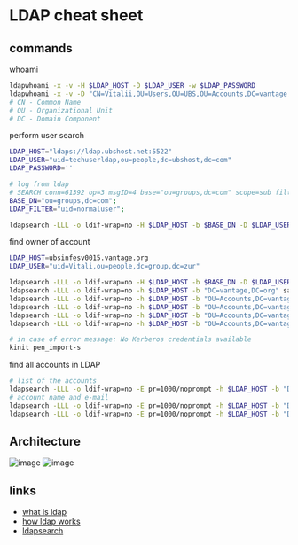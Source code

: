 # LDAP cheat sheet

## commands
whoami
```sh
ldapwhoami -x -v -H $LDAP_HOST -D $LDAP_USER -w $LDAP_PASSWORD
ldapwhoami -x -v -D "CN=Vitalii,OU=Users,OU=UBS,OU=Accounts,DC=vantage,DC=org" -H ldaps://ubsinfesv0015.vantage.org:636 -W
# CN - Common Name
# OU - Organizational Unit
# DC - Domain Component
```
perform user search
```sh
LDAP_HOST="ldaps://ldap.ubshost.net:5522"
LDAP_USER="uid=techuserldap,ou=people,dc=ubshost,dc=com"
LDAP_PASSWORD='' 

# log from ldap
# SEARCH conn=61392 op=3 msgID=4 base="ou=groups,dc=com" scope=sub filter="(uid=normaluser)" attrs="ismemberof" requestControls=2.26.140.2.2730.4.1.0 result=0 nentries=0 entrySize=975 authDN="uid=techuserldap,ou=people,dc=ubshost,dc=com" etime=372222
BASE_DN="ou=groups,dc=com"; 
LDAP_FILTER="uid=normaluser"; 

ldapsearch -LLL -o ldif-wrap=no -H $LDAP_HOST -b $BASE_DN -D $LDAP_USER -w $LDAP_PASSWORD $LDAP_FILTER
```

find owner of account
```sh
LDAP_HOST=ubsinfesv0015.vantage.org
LDAP_USER="uid=Vitali,ou=people,dc=group,dc=zur"

ldapsearch -LLL -o ldif-wrap=no -H $LDAP_HOST -b $BASE_DN -D $LDAP_USER -w $LDAP_PASSWORD 
ldapsearch -LLL -o ldif-wrap=no -h $LDAP_HOST -b "DC=vantage,DC=org" samaccountname=pen_import-s
ldapsearch -LLL -o ldif-wrap=no -h $LDAP_HOST -b "OU=Accounts,DC=vantage,DC=org" samaccountname=cherkavi
ldapsearch -LLL -o ldif-wrap=no -h $LDAP_HOST -b "OU=Accounts,DC=vantage,DC=org" -s sub "displayName=Vitalii Cherkashyn"
ldapsearch -LLL -o ldif-wrap=no -h $LDAP_HOST -b "OU=Accounts,DC=vantage,DC=org" -s sub "Mail=vitalii.cherkashyn@ubs.de"
ldapsearch -LLL -o ldif-wrap=no -h $LDAP_HOST -b "OU=Accounts,DC=vantage,DC=org" -s sub "Mail=vitalii.cherkashyn@ubs.de" -D "CN=Vitalii Cherkashyn,OU=Users,OU=UBS,OU=Accounts,DC=vantage,DC=org" -Q -W
```
```sh
# in case of error message: No Kerberos credentials available
kinit pen_import-s
```
find all accounts in LDAP
```sh
# list of the accounts
ldapsearch -LLL -o ldif-wrap=no -E pr=1000/noprompt -h $LDAP_HOST -b "DC=vantage,DC=org" samaccountname=r-d-ubs-developer member 
# account name and e-mail 
ldapsearch -LLL -o ldif-wrap=no -E pr=1000/noprompt -h $LDAP_HOST -b "DC=vantage,DC=org" cn="Vitalii Cherkashyn" samaccountname
ldapsearch -LLL -o ldif-wrap=no -E pr=1000/noprompt -h $LDAP_HOST -b "DC=vantage,DC=org" cn="Vitalii Cherkashyn" samaccountname mail
```

## Architecture
![image](https://user-images.githubusercontent.com/8113355/187679898-4631dc98-f763-4184-872b-989f91c46208.png)
![image](https://user-images.githubusercontent.com/8113355/187679985-f920ee28-c0f0-4160-bf0c-6f51238e728f.png)


## links
* [what is ldap](https://www.securew2.com/blog/ldap-explained)
* [how ldap works](https://jumpcloud.com/blog/what-is-ldap#how-does-ldap-work)
* [ldapsearch](https://www.junosnotes.com/linux/how-to-search-ldap-using-ldapsearch-examples/)

